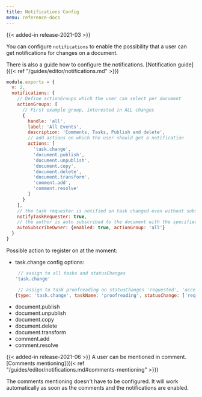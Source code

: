 ```yaml
---
title: Notifications Config
menu: reference-docs
---
```


{{< added-in release-2021-03 >}}

You can configure `notifications` to enable the possibility that a user can get notifications for changes on a document.

There is also a guide how to configure the notifications.
[Notification guide]({{< ref "/guides/editor/notifications.md" >}})

```js
module.exports = {
  v: 2,
  notifications: {
    // Define actionGroups which the user can select per document
    actionGroups: [
      // First example group, interested in ALL changes
      {
        handle: 'all',
        label: 'All Events',
        description: 'Comments, Tasks, Publish and delete',
        // add actions on which the user should get a notification
        actions: [
          'task.change',
          'document.publish',
          'document.unpublish',
          'document.copy',
          'document.delete',
          'document.transform',
          'comment.add',
          'comment.resolve'
        ]
      }
    ],
    // the task requester is notified on task changed even without subscription
    notifyTaskRequester: true,
    // the author is auto subscribed to the document with the specified actionGroup
    autoSubscribeOwner: {enabled: true, actionGroup: 'all'}
  }
}
```

Possible action to register on at the moment:
- task.change
   config options:
   ```js
    // assign to all tasks and statusChanges
   'task.change'

    // assign to task proofreading on statusChanges 'requested', 'accepted', 'completed'
   {type: 'task.change', taskName: 'proofreading', statusChange: ['requested', 'accepted', 'completed']}
   ```
- document.publish
- document.unpublish
- document.copy
- document.delete
- document.transform
- comment.add
- comment.resolve

{{< added-in release-2021-06 >}}
A user can be mentioned in comment. [Comments mentioning]({{< ref "/guides/editor/notifications.md#comments-mentioning" >}})

The comments mentioning doesn't have to be configured. It will work automatically as soon as the comments and the notifications are enabled.

